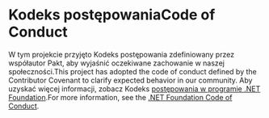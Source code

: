 # <a name="code-of-conduct"></a><span data-ttu-id="280bf-101">Kodeks postępowania</span><span class="sxs-lookup"><span data-stu-id="280bf-101">Code of Conduct</span></span>

<span data-ttu-id="280bf-102">W tym projekcie przyjęto Kodeks postępowania zdefiniowany przez współautor Pakt, aby wyjaśnić oczekiwane zachowanie w naszej społeczności.</span><span class="sxs-lookup"><span data-stu-id="280bf-102">This project has adopted the code of conduct defined by the Contributor Covenant to clarify expected behavior in our community.</span></span>
<span data-ttu-id="280bf-103">Aby uzyskać więcej informacji, zobacz Kodeks [postępowania w programie .NET Foundation](https://dotnetfoundation.org/code-of-conduct).</span><span class="sxs-lookup"><span data-stu-id="280bf-103">For more information, see the [.NET Foundation Code of Conduct](https://dotnetfoundation.org/code-of-conduct).</span></span>
